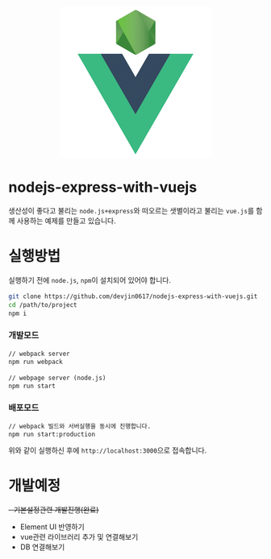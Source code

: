 
<p align = "center">
<img src="https://github.com/devjin0617/nodejs-express-with-vuejs/blob/master/node_vue.png?raw=true"/>
</p>

# nodejs-express-with-vuejs

생산성이 좋다고 불리는 `node.js+express`와 떠오르는 샛별이라고 불리는 `vue.js`를 함께 사용하는 예제를 만들고 있습니다.

# 실행방법

실행하기 전에 `node.js`, `npm`이 설치되어 있어야 합니다.

```bash
git clone https://github.com/devjin0617/nodejs-express-with-vuejs.git
cd /path/to/project
npm i
```

### 개발모드
```
// webpack server
npm run webpack

// webpage server (node.js)
npm run start
```

### 배포모드
```
// webpack 빌드와 서버실행을 동시에 진행합니다.
npm run start:production
```

위와 같이 실행하신 후에 `http://localhost:3000`으로 접속합니다.


# 개발예정

~~- 기본설정관련 개발진행(완료)~~
- Element UI 반영하기
- vue관련 라이브러리 추가 및 연결해보기
- DB 연결해보기

